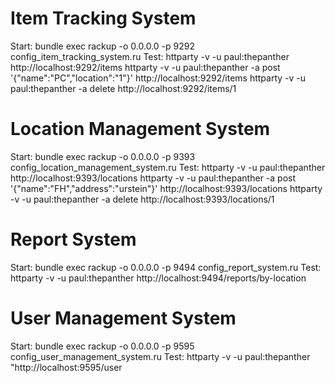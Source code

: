 Item Tracking System
===========================

Start:	bundle exec rackup -o 0.0.0.0 -p 9292 config_item_tracking_system.ru
Test:	httparty -v -u paul:thepanther http://localhost:9292/items
		httparty -v -u paul:thepanther -a post '{"name":"PC","location":"1"}' http://localhost:9292/items
		httparty -v -u paul:thepanther -a delete http://localhost:9292/items/1


Location Management System
===========================

Start:	bundle exec rackup -o 0.0.0.0 -p 9393 config_location_management_system.ru
Test:	httparty -v -u paul:thepanther http://localhost:9393/locations
		httparty -v -u paul:thepanther -a post '{"name":"FH","address":"urstein"}' http://localhost:9393/locations
		httparty -v -u paul:thepanther -a delete http://localhost:9393/locations/1


Report System
===========================

Start:	bundle exec rackup -o 0.0.0.0 -p 9494 config_report_system.ru
Test:	httparty -v -u paul:thepanther http://localhost:9494/reports/by-location


User Management System
===========================

Start:	bundle exec rackup -o 0.0.0.0 -p 9595 config_user_management_system.ru
Test:	httparty -v -u paul:thepanther "http://localhost:9595/user